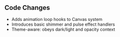 ## Code Changes

- Adds animation loop hooks to Canvas system
- Introduces basic shimmer and pulse effect handlers
- Theme-aware: obeys dark/light and opacity context
